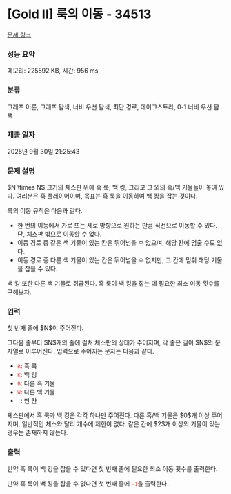 # [Gold II] 룩의 이동 - 34513 

[문제 링크](https://www.acmicpc.net/problem/34513) 

### 성능 요약

메모리: 225592 KB, 시간: 956 ms

### 분류

그래프 이론, 그래프 탐색, 너비 우선 탐색, 최단 경로, 데이크스트라, 0-1 너비 우선 탐색

### 제출 일자

2025년 9월 30일 21:25:43

### 문제 설명

<p>$N \times N$ 크기의 체스판 위에 흑 룩, 백 킹, 그리고 그 외의 흑/백 기물들이 놓여 있다. 여러분은 흑 플레이어이며, 목표는 흑 룩을 이동하여 백 킹을 잡는 것이다.</p>

<p>룩의 이동 규칙은 다음과 같다.</p>

<ul>
<li>한 번의 이동에서 가로 또는 세로 방향으로 원하는 만큼 직선으로 이동할 수 있다. 단, 체스판 밖으로 이동할 수 없다.</li>
<li>이동 경로 중 같은 색 기물이 있는 칸은 뛰어넘을 수 없으며, 해당 칸에 멈출 수도 없다.</li>
<li>이동 경로 중 다른 색 기물이 있는 칸은 뛰어넘을 수 없지만, 그 칸에 멈춰 해당 기물을 잡을 수 있다.</li>
</ul>

<p>백 킹 또한 다른 색 기물로 취급된다. 흑 룩이 백 킹을 잡는 데 필요한 최소 이동 횟수를 구해보자.</p>

### 입력 

 <p>첫 번째 줄에 $N$이 주어진다.</p>

<p>그다음 줄부터 $N$개의 줄에 걸쳐 체스판의 상태가 주어지며, 각 줄은 길이 $N$의 문자열로 이루어진다. 입력으로 주어지는 문자는 다음과 같다.</p>

<ul>
<li><span style="color:#e74c3c;"><code>R</code></span>: 흑 룩</li>
<li><span style="color:#e74c3c;"><code>K</code></span>: 백 킹</li>
<li><span style="color:#e74c3c;"><code>B</code></span>: 다른 흑 기물</li>
<li><span style="color:#e74c3c;"><code>W</code></span>: 다른 백 기물</li>
<li><span style="color:#e74c3c;"><code>.</code></span>: 빈 칸</li>
</ul>

<p>체스판에서 흑 룩과 백 킹은 각각 하나만 주어진다. 다른 흑/백 기물은 $0$개 이상 주어지며, 일반적인 체스와 달리 개수에 제한이 없다. 같은 칸에 $2$개 이상의 기물이 있는 경우는 존재하지 않는다.</p>

### 출력 

 <p>만약 흑 룩이 백 킹을 잡을 수 있다면 첫 번째 줄에 필요한 최소 이동 횟수를 출력한다.</p>

<p>만약 흑 룩이 백 킹을 잡을 수 없다면 첫 번째 줄에 <span style="color:#e74c3c;"><code>-1</code></span>을 출력한다.</p>


